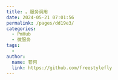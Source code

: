 ```yaml
---
title: 。服务调用
date: 2024-05-21 07:01:56
permalink: /pages/dd19e3/
categories:
  - PmHub
  - 微服务
tags:
  - 
author: 
  name: 苍何
  link: https://github.com/freestylefly
---
```

